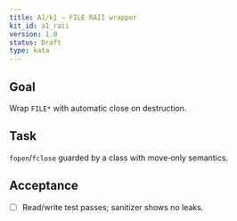 ```yaml
---
title: A1/k1 — FILE RAII wrapper
kit_id: a1_raii
version: 1.0
status: Draft
type: kata
---
```

## Goal
Wrap `FILE*` with automatic close on destruction.
## Task
`fopen`/`fclose` guarded by a class with move‑only semantics.
## Acceptance
- [ ] Read/write test passes; sanitizer shows no leaks.